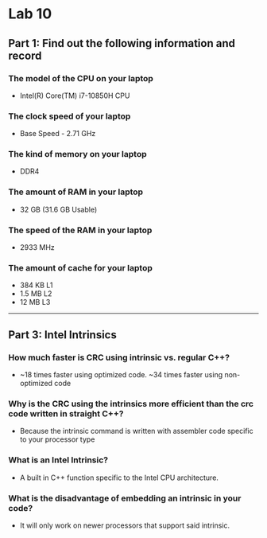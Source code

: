 # Lab 10

## Part 1: Find out the following information and record

### The model of the CPU on your laptop

* Intel(R) Core(TM) i7-10850H CPU

### The clock speed of your laptop

* Base Speed - 2.71 GHz

### The kind of memory on your laptop

* DDR4

### The amount of RAM in your laptop

* 32 GB (31.6 GB Usable)

### The speed of the RAM in your laptop

* 2933 MHz

### The amount of cache for your laptop

* 384 KB L1
* 1.5 MB L2
* 12 MB L3

---------------------------------------------------------------------------------------------------------

## Part 3: Intel Intrinsics

### How much faster is CRC using intrinsic vs. regular C++?

* ~18 times faster using optimized code. ~34 times faster using non-optimized code

### Why is the CRC using the intrinsics more efficient than the crc code written in straight C++?

* Because the intrinsic command is written with assembler code specific to your processor type

### What is an Intel Intrinsic?

* A built in C++ function specific to the Intel CPU architecture.

### What is the disadvantage of embedding an intrinsic in your code?

* It will only work on newer processors that support said intrinsic.
